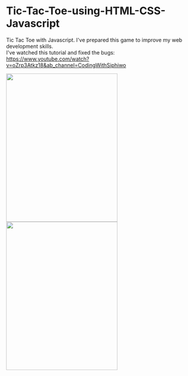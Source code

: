 # Tic-Tac-Toe-using-HTML-CSS-Javascript
Tic Tac Toe with Javascript.
I've prepared this game to improve my web development skills.<br>
I've watched this tutorial and fixed the bugs:<br>
https://www.youtube.com/watch?v=oZrp3Atkz18&ab_channel=CodingWithSiphiwo<br>

<p float="left">
  <img src="https://user-images.githubusercontent.com/77192206/221557991-146e61c8-9fec-4a99-ace3-cabc50569441.JPG" width="300" height="400"/>
  <img src="https://user-images.githubusercontent.com/77192206/221559432-b2178f55-2420-4abc-958c-da7db3fd6b93.JPG" width="300" height="400"/>
</p>
